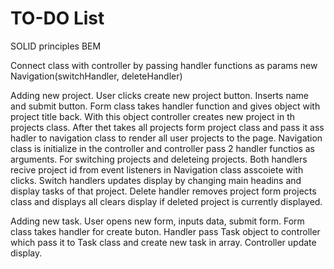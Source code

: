 # TO-DO List

SOLID principles
BEM

Connect class with controller by passing handler functions as params new Navigation(switchHandler, deleteHandler)

Adding new project. User clicks create new project button.
Inserts name and submit button. Form class takes handler function
and gives object with project title back. With this object controller creates new project in th projects class. After thet takes all projects form project class and pass it ass hadler to navigation class to render all user projects to the page.
Navigation class is initialize in the controller and controller pass 2 handler functios as arguments. For switching projects and deleteing projects. Both handlers recive project id from event listeners in Navigation class asscoiete with clicks.
Switch handlers updates display by changing main headins and display tasks of that project.
Delete handler removes project form projects class and displays all clears display if deleted project is currently displayed.

Adding new task. User opens new form, inputs data, submit form.
Form class takes handler for create buton. Handler pass Task object to controller which pass it to Task class and create new task in array. Controller update display.
